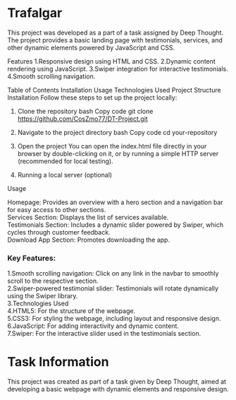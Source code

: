 <h1>Trafalgar </h1>

This project was developed as a part of a task assigned by Deep Thought. The project provides a basic landing page with testimonials, services, and other dynamic elements powered by JavaScript and CSS.

Features
1.Responsive design using HTML and CSS.
2.Dynamic content rendering using JavaScript.
3.Swiper integration for interactive testimonials.
4.Smooth scrolling navigation.


Table of Contents
Installation
Usage
Technologies Used
Project Structure
Installation
Follow these steps to set up the project locally:

1. Clone the repository
bash
Copy code
git clone https://github.com/CosZmo77/DT-Project.git
2. Navigate to the project directory
bash
Copy code
cd your-repository
3. Open the project
You can open the index.html file directly in your browser by double-clicking on it, or by running a simple HTTP server (recommended for local testing).

4. Running a local server (optional)

Usage

Homepage: Provides an overview with a hero section and a navigation bar for easy access to other sections.<br/>
Services Section: Displays the list of services available.<br/>
Testimonials Section: Includes a dynamic slider powered by Swiper, which cycles through customer feedback.<br/>
Download App Section: Promotes downloading the app.<br/>

<h3>Key Features:</h3>
1.Smooth scrolling navigation: Click on any link in the navbar to smoothly scroll to the respective section.<br/>
2.Swiper-powered testimonial slider: Testimonials will rotate dynamically using the Swiper library.<br/>
3.Technologies Used<br/>
4.HTML5: For the structure of the webpage.<br/>
5.CSS3: For styling the webpage, including layout and responsive design.<br/>
6.JavaScript: For adding interactivity and dynamic content.<br/>
7.Swiper: For the interactive slider used in the testimonials section.<br/>


<h1>Task Information
</h1>
This project was created as part of a task given by Deep Thought, aimed at developing a basic webpage with dynamic elements and responsive design.

